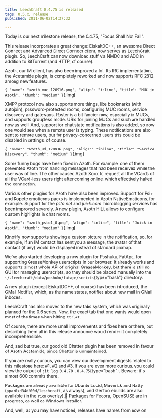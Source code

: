 ```yaml
---
title: LeechCraft 0.4.75 is released
tags: 0.5.x, release
published: 2011-06-02T14:37:32

---
```


Today is our next milestone release, the 0.4.75, "Focus Shall Not
Fail".

This release incorporates a great change: EiskaltDC++, an awesome Direct
Connect and Advanced Direct Connect client, now serves as LeechCraft
plugin. So, LeechCraft can now download stuff via NMDC and ADC in
addition to BitTorrent (and HTTP, of course).

Azoth, our IM client, has also been improved a lot. Its IRC
implementation, the Acetamide plugin, is completely reworked and now
supports RFC 2812 among new features.

`{ "name": "azoth_muc_120916.png", "align": "inline", "title": "MUC in Azoth", "thumb": "medium" }`{.img}

XMPP protocol now also supports more things, like bookmarks (with
autojoin), password-protected rooms, configuring MUC rooms, service
discovery and gateways. Roster is a bit fancier now, especially in MUCs,
and supports groupless mode. URIs for joining MUCs and such are handled
now as well. And, support for chat state notifications is also added, so
now one would see when a remote user is typing. These notifications are
also sent to remote users, but for privacy-concerned users this could be
disabled in settings, of course.

`{ "name": "azoth_sd_120916.png", "align": "inline", "title": "Service Discovery", "thumb": "medium" }`{.img}

Some funny bugs have been fixed in Azoth. For example, one of them
prevented Azoth from handling messages that had been received while the
user was offline. The other caused Azoth Xoox to request all the VCards
of all the VCard-less users right after coming online, which effectively
halted the connection.

Various other plugins for Azoth have also been improved. Support for
Psi+ and Kopete emoticons packs is implemented in Azoth NativeEmoticons,
for example. Support for the *psto.net* and *juick.com* microblogging
services has been improved severely. A new plugin, Azoth HiLi, allows to
configure custom highlights in chat rooms.

`{ "name": "azoth_psto1_0.png", "align": "inline", "title": "Juick in Azoth", "thumb": "medium" }`{.img}

Kinotify now supports showing a custom picture in the notification, so,
for example, if an IM contact has sent you a message, the avatar of that
contact (if any) would be displayed instead of standard pixmap.

We've also started developing a new plugin for Poshuku, FatApe, for
supporting GreaseMonkey userscripts in our browser. It already works and
supports almost whole API of original GreaseMonkey, but there is still
no GUI for managing userscripts, so they should be placed manually into
the `~/.leechcraft/data/poshuku/fatape/scripts`{type="bash"} directory.

A new plugin (except EiskaltDC++, of course) has been introduced, the
GMail Notifier, which, as the name states, notifies about new mail in
GMail inboxes.

LeechCraft has also moved to the new tabs system, which was originally
planned for the 0.6 series. Now, the exact tab that one wants would open
most of the times when hitting `Ctrl+T`.

Of course, there are more small improvements and fixes here or there,
but describing them all in this release announce would render it
completely incomprehensible.

And, sad but true, our good old Chatter plugin has been removed in
favour of Azoth Acetamide, since Chatter is unmaintained.

If you are really curious, you can view our development digests related
to this milestone here: [\#1](/devel-digest-1), [\#2](/devel-digest-2)
and [\#3](/devel-digest-3). If you are even more curious, you could view
the output of `git log 0.4.70..0.4.75`{type="bash"}. Beware: it's almost
600 commits there.

Packages are already available for Ubuntu Lucid, Maverick and Natty
(`ppa:0xd34df00d/leechcraft`, as always), and Gentoo ebuilds are also
available (in the `rion` overlay). Packages for Fedora, OpenSUSE are in
progress, as well as Windows installer.

And, well, as you may have noticed, releases have names from now on.
